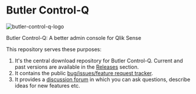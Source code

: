 # Butler Control-Q


![butler-control-q-logo](./icon.png "Butler Control-Q logo")

Butler Control-Q: A better admin console for Qlik Sense


This repository serves these purposes:

1. It's the central download repository for Butler Control-Q. Current and past versions are available in the [Releases](https://github.com/ptarmiganlabs/butler-control-q-public/releases) section.
2. It contains the public [bug/issues/feature request tracker](https://github.com/ptarmiganlabs/butler-control-q-public/issues).
3. It provides a [discussion forum](https://github.com/ptarmiganlabs/butler-control-q-public/discussions) in which you can ask questions, describe ideas for new features etc.

